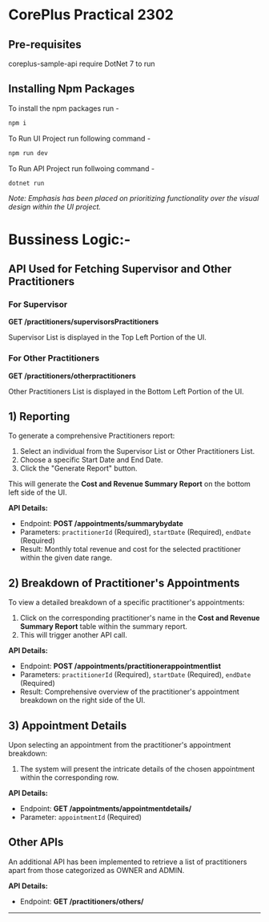 # CorePlus Practical 2302

## Pre-requisites

coreplus-sample-api require DotNet 7 to run

## Installing Npm Packages

To install the npm packages run -

```bash
npm i
```

To Run UI Project run following command -

```bash
npm run dev
```

To Run API Project run follwoing command -

```bash
dotnet run
```

_Note: Emphasis has been placed on prioritizing functionality over the visual design within the UI project._

# Bussiness Logic:-

## API Used for Fetching Supervisor and Other Practitioners

### For Supervisor

**GET /practitioners/supervisorsPractitioners**

Supervisor List is displayed in the Top Left Portion of the UI.

### For Other Practitioners

**GET /practitioners/otherpractitioners**

Other Practitioners List is displayed in the Bottom Left Portion of the UI.

## 1) Reporting

To generate a comprehensive Practitioners report:

1. Select an individual from the Supervisor List or Other Practitioners List.
2. Choose a specific Start Date and End Date.
3. Click the "Generate Report" button.

This will generate the **Cost and Revenue Summary Report** on the bottom left side of the UI.

**API Details:**

- Endpoint: **POST /appointments/summarybydate**
- Parameters: `practitionerId` (Required), `startDate` (Required), `endDate` (Required)
- Result: Monthly total revenue and cost for the selected practitioner within the given date range.

## 2) Breakdown of Practitioner's Appointments

To view a detailed breakdown of a specific practitioner's appointments:

1. Click on the corresponding practitioner's name in the **Cost and Revenue Summary Report** table within the summary report.
2. This will trigger another API call.

**API Details:**

- Endpoint: **POST /appointments/practitionerappointmentlist**
- Parameters: `practitionerId` (Required), `startDate` (Required), `endDate` (Required)
- Result: Comprehensive overview of the practitioner's appointment breakdown on the right side of the UI.

## 3) Appointment Details

Upon selecting an appointment from the practitioner's appointment breakdown:

1. The system will present the intricate details of the chosen appointment within the corresponding row.

**API Details:**

- Endpoint: **GET /appointments/appointmentdetails/**
- Parameter: `appointmentId` (Required)

## Other APIs

An additional API has been implemented to retrieve a list of practitioners apart from those categorized as OWNER and ADMIN.

**API Details:**

- Endpoint: **GET /practitioners/others/**

---

```

```
